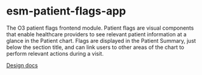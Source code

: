 # esm-patient-flags-app

The O3 patient flags frontend module. Patient flags are visual components that enable healthcare providers to see relevant patient information at a glance in the Patient chart. Flags are displayed in the Patient Summary, just below the section title, and can link users to other areas of the chart to perform relevant actions during a visit.

[Design docs](https://zeroheight.com/23a080e38/p/851fea-patient-flags)
